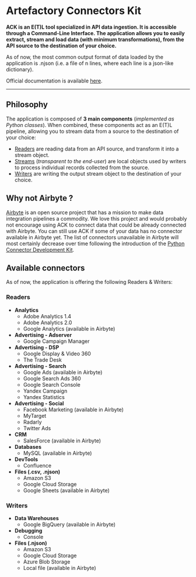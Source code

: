 # Artefactory Connectors Kit

**ACK is an E(T)L tool specialized in API data ingestion. It is accessible through a Command-Line Interface. The application allows you to easily extract, stream and load data (with minimum transformations), from the API source to the destination of your choice.**

As of now, the most common output format of data loaded by the application is .njson (i.e. a file of n lines, where each line is a json-like dictionary).

Official documentation is available [here](https://artefactory.github.io/artefactory-connectors-kit/).

---

## Philosophy

The application is composed of **3 main components** (*implemented as Python classes*). When combined, these components act as an E(T)L pipeline, allowing you to stream data from a source to the destination of your choice:

- [Readers](ack/readers) are reading data from an API source, and transform it into a stream object.
- [Streams](ack/streams) (*transparent to the end-user*) are local objects used by writers to process individual records collected from the source.
- [Writers](ack/writers) are writing the output stream object to the destination of your choice.

## Why not Airbyte ?

[Airbyte](https://github.com/airbytehq/airbyte) is an open source project that has a mission to make data integration pipelines a commodity.
We love this project and would probably not encourage using ACK to connect data that could be already connected with Airbyte.
You can still use ACK if some of your data has no connector available in Airbyte yet.
The list of connectors unavailable in Airbyte will most certainly decrease over time following the introduction of the [Python Connector Development Kit](https://github.com/airbytehq/airbyte/tree/master/airbyte-cdk/python).

## Available connectors

As of now, the application is offering the following Readers & Writers:
 
### Readers

- **Analytics**
    - Adobe Analytics 1.4
    - Adobe Analytics 2.0
    - Google Analytics (available in Airbyte)
- **Advertising - Adserver**
    - Google Campaign Manager
- **Advertising - DSP**
    - Google Display & Video 360
    - The Trade Desk
- **Advertising - Search**
    - Google Ads (available in Airbyte)
    - Google Search Ads 360
    - Google Search Console
    - Yandex Campaign
    - Yandex Statistics
- **Advertising - Social**
    - Facebook Marketing (available in Airbyte)
    - MyTarget
    - Radarly
    - Twitter Ads
- **CRM**
    - SalesForce (available in Airbyte)
- **Databases**
    - MySQL (available in Airbyte)
- **DevTools**
    - Confluence
- **Files (.csv, .njson)**
    - Amazon S3
    - Google Cloud Storage
    - Google Sheets (available in Airbyte)

### Writers

- **Data Warehouses**
    - Google BigQuery (available in Airbyte)
- **Debugging**
    - Console
- **Files (.njson)**
    - Amazon S3
    - Google Cloud Storage
    - Azure Blob Storage
    - Local file (available in Airbyte)
